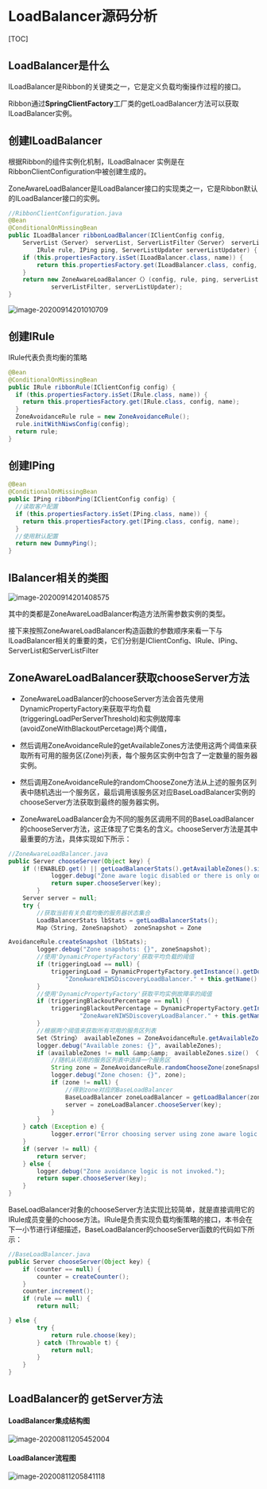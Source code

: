 # LoadBalancer源码分析

[TOC]

## LoadBalancer是什么

ILoadBalancer是Ribbon的关键类之一，它是定义负载均衡操作过程的接口。

Ribbon通过**SpringClientFactory**工厂类的getLoadBalancer方法可以获取ILoadBalancer实例。

## 创建ILoadBalancer

根据Ribbon的组件实例化机制，ILoadBalnacer 实例是在 RibbonClientConfiguration中被创建生成的。

ZoneAwareLoadBalancer是ILoadBalancer接口的实现类之一，它是Ribbon默认的ILoadBalancer接口的实例。

```java
//RibbonClientConfiguration.java
@Bean
@ConditionalOnMissingBean
public ILoadBalancer ribbonLoadBalancer(IClientConfig config,
    ServerList〈Server〉 serverList, ServerListFilter〈Server〉 serverListFilter,
        IRule rule, IPing ping, ServerListUpdater serverListUpdater) {
    if (this.propertiesFactory.isSet(ILoadBalancer.class, name)) {
        return this.propertiesFactory.get(ILoadBalancer.class, config, name);
    }
    return new ZoneAwareLoadBalancer〈〉(config, rule, ping, serverList,
            serverListFilter, serverListUpdater);
}
```

![image-20200914201010709](../../../assets/image-20200914201010709.png)



## 创建IRule

IRule代表负责均衡的策略

```java
@Bean
@ConditionalOnMissingBean
public IRule ribbonRule(IClientConfig config) {
  if (this.propertiesFactory.isSet(IRule.class, name)) {
    return this.propertiesFactory.get(IRule.class, config, name);
  }
  ZoneAvoidanceRule rule = new ZoneAvoidanceRule();
  rule.initWithNiwsConfig(config);
  return rule;
}
```

## 创建IPing

```java
@Bean
@ConditionalOnMissingBean
public IPing ribbonPing(IClientConfig config) {
  //读取客户配置
  if (this.propertiesFactory.isSet(IPing.class, name)) {
    return this.propertiesFactory.get(IPing.class, config, name);
  }
  //使用默认配置
  return new DummyPing();
}
```

## IBalancer相关的类图

![image-20200914201408575](../../../assets/image-20200914201408575.png)

其中的类都是ZoneAwareLoadBalancer构造方法所需参数实例的类型。

接下来按照ZoneAwareLoadBalancer构造函数的参数顺序来看一下与ILoadBalancer相关的重要的类，它们分别是IClientConfig、IRule、IPing、ServerList和ServerListFilter

## ZoneAwareLoadBalancer获取chooseServer方法

- ZoneAwareLoadBalancer的chooseServer方法会首先使用DynamicPropertyFactory来获取平均负载(triggeringLoadPerServerThreshold)和实例故障率(avoidZoneWithBlackoutPercetage)两个阈值，

- 然后调用ZoneAvoidanceRule的getAvailableZones方法使用这两个阈值来获取所有可用的服务区(Zone)列表，每个服务区实例中包含了一定数量的服务器实例。

- 然后调用ZoneAvoidanceRule的randomChooseZone方法从上述的服务区列表中随机选出一个服务区，最后调用该服务区对应BaseLoadBalancer实例的chooseServer方法获取到最终的服务器实例。
- ZoneAwareLoadBalancer会为不同的服务区调用不同的BaseLoadBalancer的chooseServer方法，这正体现了它类名的含义。chooseServer方法是其中最重要的方法，具体实现如下所示：

```java
//ZoneAwareLoadBalancer.java
public Server chooseServer(Object key) {
    if (!ENABLED.get() || getLoadBalancerStats().getAvailableZones().size() 〈= 1) {
            logger.debug("Zone aware logic disabled or there is only one zone");
            return super.chooseServer(key);
        }
    Server server = null;
    try {
        //获取当前有关负载均衡的服务器状态集合
        LoadBalancerStats lbStats = getLoadBalancerStats();
        Map〈String, ZoneSnapshot〉 zoneSnapshot = Zone

AvoidanceRule.createSnapshot (lbStats);
        logger.debug("Zone snapshots: {}", zoneSnapshot);
        //使用'DynamicPropertyFactory'获取平均负载的阈值
        if (triggeringLoad == null) {
            triggeringLoad = DynamicPropertyFactory.getInstance().getDoubleProperty(
                "ZoneAwareNIWSDiscoveryLoadBalancer." + this.getName() + ".triggeringLoadPerServerThreshold", 0.2d);
        }
        //使用'DynamicPropertyFactory'获取平均实例故障率的阈值
        if (triggeringBlackoutPercentage == null) {
            triggeringBlackoutPercentage = DynamicPropertyFactory.getInstance(). getDoubleProperty(
                    "ZoneAwareNIWSDiscoveryLoadBalancer." + this.getName() + ".avoidZoneWithBlackoutPercetage", 0.99999d);
        }
        //根据两个阈值来获取所有可用的服务区列表
        Set〈String〉 availableZones = ZoneAvoidanceRule.getAvailableZones(zoneSnapshot, triggeringLoad.get(), triggeringBlackoutPercentage.get());
        logger.debug("Available zones: {}", availableZones);
        if (availableZones != null &amp;&amp;　availableZones.size() 〈 zoneSnapshot.keySet().size()) {
            //随机从可用的服务区列表中选择一个服务区
            String zone = ZoneAvoidanceRule.randomChooseZone(zoneSnapshot, availableZones);
            logger.debug("Zone chosen: {}", zone);
            if (zone != null) {
                //得到zone对应的BaseLoadBalancer
                BaseLoadBalancer zoneLoadBalancer = getLoadBalancer(zone);
                server = zoneLoadBalancer.chooseServer(key);
            }
        }
    } catch (Exception e) {
            logger.error("Error choosing server using zone aware logic for load balancer={}", name, e);
    }
    if (server != null) {
        return server;
    } else {
        logger.debug("Zone avoidance logic is not invoked.");
        return super.chooseServer(key);
    }
}
```

BaseLoadBalancer对象的chooseServer方法实现比较简单，就是直接调用它的IRule成员变量的choose方法。IRule是负责实现负载均衡策略的接口，本书会在下一小节进行详细描述，BaseLoadBalancer的chooseServer函数的代码如下所示：

```java
//BaseLoadBalancer.java
public Server chooseServer(Object key) {
    if (counter == null) {
        counter = createCounter();
    }
    counter.increment();
    if (rule == null) {
        return null;

} else {
        try {
            return rule.choose(key);
        } catch (Throwable t) {
            return null;
        }
    }
}
```

## LoadBalancer的 getServer方法

#### LoadBalancer集成结构图

![image-20200811205452004](../../../assets/image-20200811205452004.png) 

#### LoadBalancer流程图



![image-20200811205841118](../../../assets/image-20200811205841118.png)
